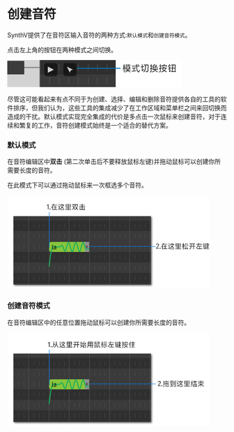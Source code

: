 # 创建音符

SynthV提供了在音符区输入音符的两种方式:`默认模式`和`创建音符模式`。

点击左上角的按钮在两种模式之间切换。

![](image/creating-notes-1.jpg)

尽管这可能看起来有点不同于为创建、选择、编辑和删除音符提供各自的工具的软件排序，但我们认为，这些工具的集成减少了在工作区域和菜单栏之间来回切换而造成的干扰。默认模式实现完全集成的代价是多点击一次鼠标来创建音符，对于连续和繁复的工作，音符创建模式始终是一个适合的替代方案。

### 默认模式

在音符编辑区中**双击** (第二次单击后不要释放鼠标左键)并拖动鼠标可以创建你所需要长度的音符。

在此模式下可以通过拖动鼠标来一次框选多个音符。

![](image/creating-notes-2.jpg)

### 创建音符模式

在音符编辑区中的任意位置拖动鼠标可以创建你所需要长度的音符。

![](image/creating-notes-3.jpg)